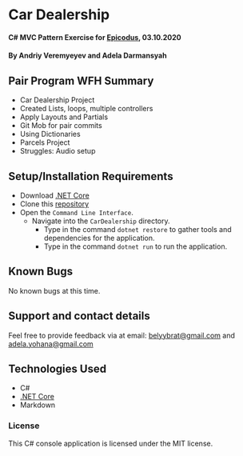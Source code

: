 # Car Dealership

#### C# MVC Pattern Exercise for [Epicodus](https://www.epicodus.com/), 03.10.2020

#### By **Andriy Veremyeyev and Adela Darmansyah**

## Pair Program WFH Summary

* Car Dealership Project
* Created Lists, loops, multiple controllers
* Apply Layouts and Partials
* Git Mob for pair commits
* Using Dictionaries
* Parcels Project
* Struggles: Audio setup

## Setup/Installation Requirements

* Download [.NET Core](https://dotnet.microsoft.com/download/dotnet-core/)
* Clone this [repository](https://github.com/ayohana//madlibs-cs.git/)
* Open the `Command Line Interface`.
  * Navigate into the `CarDealership` directory.
    * Type in the command `dotnet restore` to gather tools and dependencies for the application.
    * Type in the command `dotnet run` to run the application.

## Known Bugs

No known bugs at this time.

## Support and contact details

Feel free to provide feedback via at email: belyybrat@gmail.com and adela.yohana@gmail.com

## Technologies Used

* C#
* [.NET Core](https://dotnet.microsoft.com/download/dotnet-core/)
* Markdown

### License

This C# console application is licensed under the MIT license.

